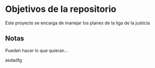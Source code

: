 # Objetivos de la repositorio

Este proyecto se encarga de manejar los planes de la liga de la justicia


## Notas
Pueden hacer lo que quieran...

asdadfg
